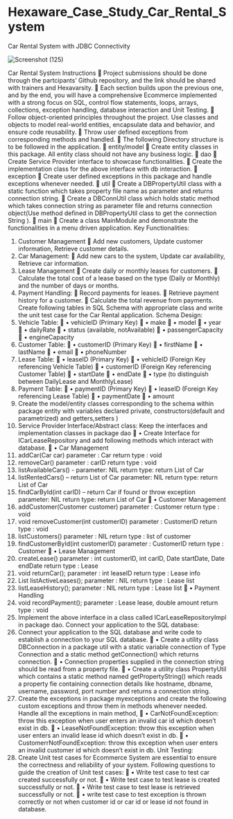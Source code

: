 # Hexaware_Case_Study_Car_Rental_System
Car Rental System with JDBC Connectivity



![Screenshot (125)](https://github.com/user-attachments/assets/18c9e404-ca77-4765-961f-057c51c342ed)






Car Rental System
Instructions

Project submissions should be done through the partcipants’ Github repository, and the link should be shared with trainers and Hexavarsity.

Each section builds upon the previous one, and by the end, you will have a comprehensive Ecommerce implemented with a strong focus on SQL, control flow statements, loops, arrays, collections, exception handling, database interaction and Unit Testing.

Follow object-oriented principles throughout the project. Use classes and objects to model real-world entities, encapsulate data and behavior, and ensure code reusability.

Throw user defined exceptions from corresponding methods and handled.

The following Directory structure is to be followed in the application.

entity/model

Create entity classes in this package. All entity class should not have any business logic.

dao

Create Service Provider interface to showcase functionalities.

Create the implementation class for the above interface with db interaction.

exception

Create user defined exceptions in this package and handle exceptions whenever needed.

util

Create a DBPropertyUtil class with a static function which takes property file name as parameter and returns connection string.

Create a DBConnUtil class which holds static method which takes connection string as parameter file and returns connection object(Use method defined in DBPropertyUtil class to get the connection String ).

main

Create a class MainModule and demonstrate the functionalities in a menu driven application.
Key Functionalities:
1. Customer Management

Add new customers, Update customer information, Retrieve customer details.
2. Car Management:

Add new cars to the system, Update car availability, Retrieve car information.
3. Lease Management

Create daily or monthly leases for customers.

Calculate the total cost of a lease based on the type (Daily or Monthly) and the number of days or months.
4. Payment Handling:

Record payments for leases.

Retrieve payment history for a customer.

Calculate the total revenue from payments.
Create following tables in SQL Schema with appropriate class and write the unit test case for the Car Rental application.
Schema Design:
1. Vehicle Table:

• vehicleID (Primary Key)

• make

• model

• year

• dailyRate

• status (available, notAvailable)

• passengerCapacity

• engineCapacity
2. Customer Table:

• customerID (Primary Key)

• firstName

• lastName

• email

• phoneNumber
3. Lease Table:

• leaseID (Primary Key)

• vehicleID (Foreign Key referencing Vehicle Table)

• customerID (Foreign Key referencing Customer Table)

• startDate

• endDate

• type (to distinguish between DailyLease and MonthlyLease)
4. Payment Table:

• paymentID (Primary Key)

• leaseID (Foreign Key referencing Lease Table)

• paymentDate

• amount
5. Create the model/entity classes corresponding to the schema within package entity with variables declared private, constructors(default and parametrized) and getters,setters )
6. Service Provider Interface/Abstract class:
Keep the interfaces and implementation classes in package dao

• Create Interface for ICarLeaseRepository and add following methods which interact with database.

• Car Management
1. addCar(Car car)
parameter : Car
return type : void
2. removeCar()
parameter : carID
return type : void
3. listAvailableCars() -
parameter: NIL
return type: return List of Car
4. listRentedCars() – return List of Car
parameter: NIL
return type: return List of Car
5. findCarById(int carID) – return Car if found or throw exception
parameter: NIL
return type: return List of Car

• Customer Management
1. addCustomer(Customer customer)
parameter : Customer
return type : void
2. void removeCustomer(int customerID)
parameter : CustomerID
return type : void
3. listCustomers()
parameter : NIL
return type : list of customer
4. findCustomerById(int customerID)
parameter : CustomerID
return type : Customer

• Lease Management
1. createLease()
parameter : int customerID, int carID, Date startDate, Date endDate
return type : Lease
2. void returnCar();
parameter : int leaseID
return type : Lease info
3. List<Lease> listActiveLeases();
parameter : NIL
return type : Lease list
4. listLeaseHistory();
parameter : NIL
return type : Lease list

• Payment Handling
1. void recordPayment();
parameter : Lease lease, double amount
return type : void
7. Implement the above interface in a class called ICarLeaseRepositoryImpl in package dao.
Connect your application to the SQL database:
8. Connect your application to the SQL database and write code to establish a connection to your SQL database.

• Create a utility class DBConnection in a package util with a static variable connection of Type Connection and a static method getConnection() which returns connection.

• Connection properties supplied in the connection string should be read from a property file.

• Create a utility class PropertyUtil which contains a static method named getPropertyString() which reads a property fie containing connection details like hostname, dbname, username, password, port number and returns a connection string.
9. Create the exceptions in package myexceptions and create the following custom exceptions and throw them in methods whenever needed. Handle all the exceptions in main method,

• CarNotFoundException: throw this exception when user enters an invalid car id which doesn’t exist in db.

• LeaseNotFoundException: throw this exception when user enters an invalid lease id which doesn’t exist in db.

• CustomerrNotFoundException: throw this exception when user enters an invalid customer id which doesn’t exist in db.
Unit Testing:
10. Create Unit test cases for Ecommerce System are essential to ensure the correctness and reliability of your system. Following questions to guide the creation of Unit test cases:

• Write test case to test car created successfully or not.

• Write test case to test lease is created successfully or not.

• Write test case to test lease is retrieved successfully or not.

• write test case to test exception is thrown correctly or not when customer id or car id or lease id not found in database.




